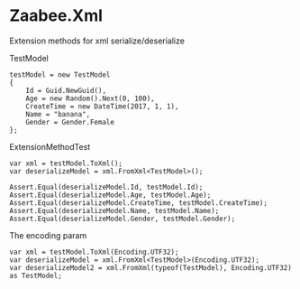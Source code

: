 # Zaabee.Xml

Extension methods for xml serialize/deserialize

TestModel

    testModel = new TestModel
    {
        Id = Guid.NewGuid(),
        Age = new Random().Next(0, 100),
        CreateTime = new DateTime(2017, 1, 1),
        Name = "banana",
        Gender = Gender.Female
    };

ExtensionMethodTest

```CSharp
var xml = testModel.ToXml();
var deserializeModel = xml.FromXml<TestModel>();

Assert.Equal(deserializeModel.Id, testModel.Id);
Assert.Equal(deserializeModel.Age, testModel.Age);
Assert.Equal(deserializeModel.CreateTime, testModel.CreateTime);
Assert.Equal(deserializeModel.Name, testModel.Name);
Assert.Equal(deserializeModel.Gender, testModel.Gender);
```

The encoding param

```CSharp
var xml = testModel.ToXml(Encoding.UTF32);
var deserializeModel = xml.FromXml<TestModel>(Encoding.UTF32);
var deserializeModel2 = xml.FromXml(typeof(TestModel), Encoding.UTF32) as TestModel;
```